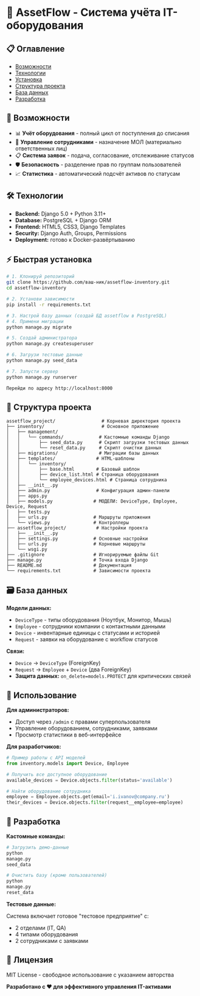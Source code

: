 # 🏢 AssetFlow - Система учёта IT-оборудования

## 📋 Оглавление

- [Возможности](#возможности)
- [Технологии](#технологии)
- [Установка](#установка)
- [Структура проекта](#структура-проекта)
- [База данных](#база-данных)
- [Разработка](#разработка)

## 🚀 Возможности

- 📊 **Учёт оборудования** - полный цикл от поступления до списания
- 👥 **Управление сотрудниками** - назначение МОЛ (материально ответственных лиц)
- 📋 **Система заявок** - подача, согласование, отслеживание статусов
- 🛡️ **Безопасность** - разделение прав по группам пользователей
- 📈 **Статистика** - автоматический подсчёт активов по статусам

## 🛠 Технологии

- **Backend:** Django 5.0 + Python 3.11+
- **Database:** PostgreSQL + Django ORM
- **Frontend:** HTML5, CSS3, Django Templates
- **Security:** Django Auth, Groups, Permissions
- **Deployment:** готово к Docker-развёртыванию

## ⚡ Быстрая установка

```bash
# 1. Клонируй репозиторий
git clone https://github.com/ваш-ник/assetflow-inventory.git
cd assetflow-inventory

# 2. Установи зависимости
pip install -r requirements.txt

# 3. Настрой базу данных (создай БД assetflow в PostgreSQL)
# 4. Примени миграции
python manage.py migrate

# 5. Создай администратора
python manage.py createsuperuser

# 6. Загрузи тестовые данные
python manage.py seed_data

# 7. Запусти сервер
python manage.py runserver

Перейди по адресу http://localhost:8000
```

## 📁 Структура проекта

```
assetflow_project/                 # Корневая директория проекта
├── inventory/                     # Основное приложение
│   ├── management/
│   │   └── commands/             # Кастомные команды Django
│   │       ├── seed_data.py      # Скрипт загрузки тестовых данных
│   │       └── reset_data.py     # Скрипт очистки данных
│   ├── migrations/               # Миграции базы данных
│   ├── templates/               # HTML-шаблоны
│   │   └── inventory/
│   │       ├── base.html        # Базовый шаблон
│   │       ├── device_list.html # Страница оборудования
│   │       └── employee_devices.html # Страница сотрудника
│   ├── __init__.py
│   ├── admin.py                 # Конфигурация админ-панели
│   ├── apps.py
│   ├── models.py               # МОДЕЛИ: DeviceType, Employee, Device, Request
│   ├── tests.py
│   ├── urls.py                 # Маршруты приложения
│   └── views.py                # Контроллеры
├── assetflow_project/           # Настройки проекта
│   ├── __init__.py
│   ├── settings.py             # Основные настройки
│   ├── urls.py                 # Корневые маршруты
│   └── wsgi.py
├── .gitignore                  # Игнорируемые файлы Git
├── manage.py                   # Точка входа Django
├── README.md                   # Документация
└── requirements.txt            # Зависимости проекта
```

## 🗃 База данных

**Модели данных:**

- `DeviceType` - типы оборудования (Ноутбук, Монитор, Мышь)
- `Employee` - сотрудники компании с контактными данными
- `Device` - инвентарные единицы с статусами и историей
- `Request` - заявки на оборудование с workflow статусов

**Связи:**

- `Device` → `DeviceType` (ForeignKey)
- `Request` → `Employee` + `Device` (два ForeignKey)
- **Защита данных:** `on_delete=models.PROTECT` для критических связей

## 🎯 Использование

**Для администраторов:**

- Доступ через `/admin` с правами суперпользователя
- Управление оборудованием, сотрудниками, заявками
- Просмотр статистики в веб-интерфейсе

**Для разработчиков:**

```python
# Пример работы с API моделей
from inventory.models import Device, Employee

# Получить все доступное оборудование
available_devices = Device.objects.filter(status='available')

# Найти оборудование сотрудника
employee = Employee.objects.get(email='i.ivanov@company.ru')
their_devices = Device.objects.filter(request__employee=employee)
```

## 🔧 Разработка

**Кастомные команды:**

```python
# Загрузить демо-данные
python
manage.py
seed_data

# Очистить базу (кроме пользователей) 
python
manage.py
reset_data
```

**Тестовые данные:**

Система включает готовое "тестовое предприятие" с:

- 2 отделами (IT, QA)
- 4 типами оборудования
- 2 сотрудниками с заявками

## 📄 Лицензия

MIT License - свободное использование с указанием авторства

**Разработано с ❤️ для эффективного управления IT-активами**

